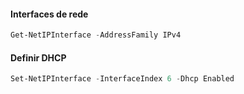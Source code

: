 #### Interfaces de rede
```powershell
Get-NetIPInterface -AddressFamily IPv4
```

#### Definir DHCP
```powershell
Set-NetIPInterface -InterfaceIndex 6 -Dhcp Enabled
```
